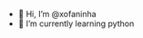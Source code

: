 - 👋 Hi, I’m @xofaninha
- 🌱 I’m currently learning python 

<!---
xofaninha/xofaninha is a ✨ special ✨ repository because its `README.md` (this file) appears on your GitHub profile.
You can click the Preview link to take a look at your changes.
--->
